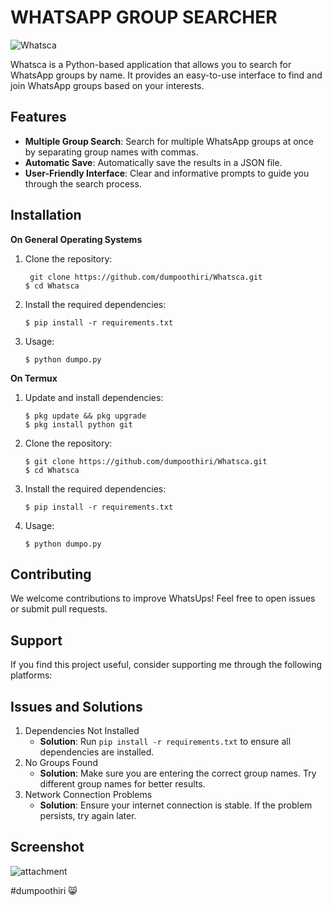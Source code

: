 # WHATSAPP GROUP SEARCHER

![Whatsca](https://i.ibb.co/xYgycnF/Picsart-24-11-13-14-58-29-599.jpg)

Whatsca is a Python-based application that allows you to search for WhatsApp groups by name. It provides an easy-to-use interface to find and join WhatsApp groups based on your interests.

## Features
- **Multiple Group Search**: Search for multiple WhatsApp groups at once by separating group names with commas.
- **Automatic Save**: Automatically save the results in a JSON file.
- **User-Friendly Interface**: Clear and informative prompts to guide you through the search process.

## Installation

**On General Operating Systems**
1. Clone the repository:
    ```
     git clone https://github.com/dumpoothiri/Whatsca.git
    $ cd Whatsca
    ```
2. Install the required dependencies:
    ```
    $ pip install -r requirements.txt
    ```
3. Usage:
   ```
   $ python dumpo.py
   ```

**On Termux**
1. Update and install dependencies:
    ```
    $ pkg update && pkg upgrade
    $ pkg install python git
    ```
2. Clone the repository:
    ```
    $ git clone https://github.com/dumpoothiri/Whatsca.git
    $ cd Whatsca
    ```
3. Install the required dependencies:
    ```
    $ pip install -r requirements.txt
    ```
4. Usage:
   ```
   $ python dumpo.py
   ```

## Contributing
We welcome contributions to improve WhatsUps! Feel free to open issues or submit pull requests.

## Support
If you find this project useful, consider supporting me through the following platforms:


## Issues and Solutions
1. Dependencies Not Installed
    - **Solution**: Run `pip install -r requirements.txt` to ensure all dependencies are installed.
2. No Groups Found
    - **Solution**: Make sure you are entering the correct group names. Try different group names for better results.
3. Network Connection Problems
    - **Solution**: Ensure your internet connection is stable. If the problem persists, try again later.

## Screenshot
![attachment](https://i.ibb.co/wMgrk4M/IMG-20241113-150914.jpg)

#dumpoothiri 😸
